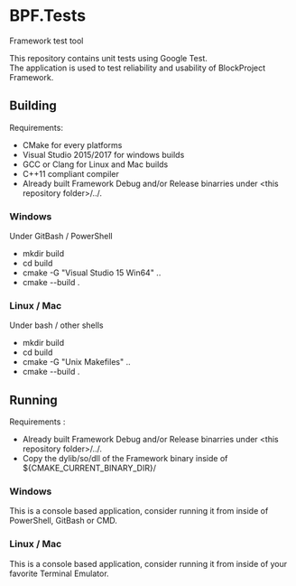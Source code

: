 # BPF.Tests
Framework test tool

This repository contains unit tests using Google Test.  
The application is used to test reliability and usability of BlockProject Framework.

## Building
Requirements:
-   CMake for every platforms
-   Visual Studio 2015/2017 for windows builds
-   GCC or Clang for Linux and Mac builds
-   C++11 compliant compiler
-   Already built Framework Debug and/or Release binarries under \<this repository folder\>/../.

### Windows
Under GitBash / PowerShell
-   mkdir build
-   cd build
-   cmake -G "Visual Studio 15 Win64" ..
-   cmake --build .

### Linux / Mac
Under bash / other shells
-   mkdir build
-   cd build
-   cmake -G "Unix Makefiles" ..
-   cmake --build .

## Running
Requirements :
-   Already built Framework Debug and/or Release binarries under \<this repository folder\>/../.
-   Copy the dylib/so/dll of the Framework binary inside of ${CMAKE_CURRENT_BINARY_DIR}/<target type either Debug or Release>

### Windows
This is a console based application, consider running it from inside of PowerShell, GitBash or CMD.

### Linux / Mac
This is a console based application, consider running it from inside of your favorite Terminal Emulator.
